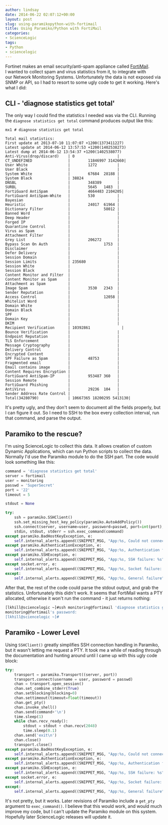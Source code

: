 ```yaml
---
author: lindsay
date: 2014-06-22 02:07:12+00:00
layout: post
slug: using-paramikopython-with-fortimail
title: Using Paramiko/Python with FortiMail
categories:
- ScienceLogic
tags:
- Python
- sciencelogic
---
```


Fortinet makes an email security/anti-spam appliance called [FortiMail](http://www.fortinet.com/products/fortimail/). I wanted to collect spam and virus statistics from it, to integrate with our Network Monitoring Systems. Unfortunately the data is not exposed via SNMP or API, so I had to resort to some ugly code to get it working. Here's what I did:



## CLI - 'diagnose statistics get total'



The only way I could find the statistics I needed was via the CLI. Running the `diagnose statistics get total` command produces output like this:


```text
mx1 # diagnose statistics get total

Total mail statistics:
First update at 2013-07-10 11:07:07 +1200(1373411227)
Latest update at 2014-06-12 13:57:53 +1200(1402538273)
Latest dump at 2014-06-12 13:54:37 +1200(1402538077)
Anti-Virus(drop/discard)    | 0                   |
CT_UNDEFINED                |        11846997 3142660|
User White                  |        1272         |
User Black                  |                     |
System White                |        67684  28188 |
System Black                | 38824               |
DNSBL                       |        348389       |
SURBL                       |        5645   1483  |
FortiGuard AntiSpam         |        4664483 2104205|
FortiGuard AntiSpam-White   |        530          |
Bayesian                    |                     |
Heuristic                   |        24017  61964 |
Dictionary Filter           |               58012 |
Banned Word                 |                     |
Deep Header                 |                     |
Forged IP                   |                     |
Quarantine Control          |                     |
Virus as Spam               |                     |
Attachment Filter           |                     |
Grey List                   |        206272       |
Bypass Scan On Auth         |               1753  |
Disclaimer                  |                     |
Defer Delivery              |                     |
Session Domain              |                     |
Session Limits              | 235680              |
Session White               |                     |
Session Black               |                     |
Content Monitor and Filter  |                     |
Content Monitor as Spam     |                     |
Attachment as Spam          |                     |
Image Spam                  |        3530   2343  |
Sender Reputation           |                     |
Access Control              |               12058 |
Whitelist Word              |                     |
Domain White                |                     |
Domain Black                |                     |
SPF                         |                     |
Domain Key                  |                     |
DKIM                        |                     |
Recipient Verification      | 10392861              |
Bounce Verification         |                     |
Endpoint Reputation         |                     |
TLS Enforcement             |                     |
Message Cryptography        |                     |
Delivery Control            |                     |
Encrypted Content           |                     |
SPF Failure as Spam         |        48753        |
Fragmented email            |                     |
Email contains image        |                     |
Content Requires Encryption |                     |
FortiGuard AntiSpam-IP      |        953487 360   |
Session Remote              |                     |
FortiGuard Phishing         |                     |
AntiVirus                   |        29236  104   |
Sender Address Rate Control |                     |
Total(34280790)             | 10667365 18200295 5413130|

```


It's pretty ugly, and they don't seem to document all the fields properly, but I can figure it out. So I need to SSH to the box every collection interval, run that command, and parse the output.



## Paramiko to the rescue?



I'm using ScienceLogic to collect this data. It allows creation of custom Dynamic Applications, which can run Python scripts to collect the data. Normally I'd use the Paramiko module to do the SSH part. The code would look something like this:


```python
command = 'diagnose statistics get total'
server = fortimail
user = monitoring
passwd = 'SuperSecret'
port = '22'
timeout = 5

stdout = None

try:
    ssh = paramiko.SSHClient()
    ssh.set_missing_host_key_policy(paramiko.AutoAddPolicy())
    ssh.connect(server, username=user, password=passwd, port=int(port), timeout=float(timeout))
    stdin, stdout, stderr = ssh.exec_command(command)
except paramiko.BadHostKeyException, e:
    self.internal_alerts.append((SNIPPET_MSG, "App:%s, Could not connect to remote device, bad host key detected: %s" % (self.app_id, str(e))))
except paramiko.AuthenticationException, e:
    self.internal_alerts.append((SNIPPET_MSG, "App:%s, Authentication failed, check credential id: %s, error: %s" % (self.app_id, self.cred_details['cred_id'], str(e))))
except paramiko.SSHException, e:
    self.internal_alerts.append((SNIPPET_MSG, "App:%s, SSH failure: %s" % (self.app_id, str(e))))
except socket.error, e:
    self.internal_alerts.append((SNIPPET_MSG, "App:%s, Socket failure: %s" % (self.app_id, str(e))))
except:
    self.internal_alerts.append((SNIPPET_MSG, "App:%s, General failure" % (self.app_id)))
```


After that, the rest of the code could parse the stdout output, and grab the statistics. Unfortunately this didn't work. It seems that FortiMail wants a PTY allocated, otherwise it won't run the command - it just returns nothing:


```bash
[lkhill@sciencelogic ~]#ssh monitoring@fortimail 'diagnose statistics get total'
monitoring@fortimail's password:
[lkhill@sciencelogic ~]#
```




## Paramiko - Lower Level



Using `SSHClient()` greatly simplifies SSH connection handling in Paramiko, but it wasn't letting me request a PTY. It took me a while of reading through the documentation and hunting around until I came up with this ugly code block:


```python
try:
    transport = paramiko.Transport((server, port))
    transport.connect(username = user, password = passwd)
    chan = transport.open_session()
    chan.set_combine_stderr(True)
    chan.setblocking(blocking=0)
    chan.settimeout(timeout=float(timeout))
    chan.get_pty()
    chan.invoke_shell()
    chan.send(command+'\n')
    time.sleep(1)
    while chan.recv_ready():
        stdout = stdout + chan.recv(2048)
        time.sleep(0.1)
    chan.send('exit\n')
    chan.close()
    transport.close()
except paramiko.BadHostKeyException, e:
    self.internal_alerts.append((SNIPPET_MSG, "App:%s, Could not connect to remote device, bad host key detected: %s" % (self.app_id, str(e))))
except paramiko.AuthenticationException, e:
    self.internal_alerts.append((SNIPPET_MSG, "App:%s, Authentication failed, check credential id: %s, error: %s" % (self.app_id, self.cred_details['cred_id'], str(e))))
except paramiko.SSHException, e:
    self.internal_alerts.append((SNIPPET_MSG, "App:%s, SSH failure: %s" % (self.app_id, str(e))))
except socket.error, e:
    self.internal_alerts.append((SNIPPET_MSG, "App:%s, Socket failure: %s" % (self.app_id, str(e))))
except:
    self.internal_alerts.append((SNIPPET_MSG, "App:%s, General failure" % (self.app_id)))
```


It's not pretty, but it works. Later revisions of Paramiko include a `get_pty` argument to `exec_command()`. I believe that this would work, and would much improve my code, but I can't update the Paramiko module on this system. Hopefully later ScienceLogic releases will update it.
